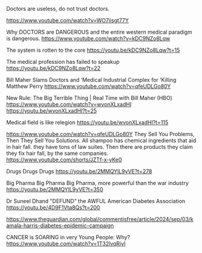 



Doctors are useless, do not trust doctors. 

https://www.youtube.com/watch?v=WO7iisgt77Y

Why DOCTORS are DANGEROUS and the entire western medical paradigm is dangerous.
https://www.youtube.com/watch?v=kDC9NZo8Lqw

The system is rotten to the core
https://youtu.be/kDC9NZo8Lqw?t=15

The medical profession has failed to speakup
https://youtu.be/kDC9NZo8Lqw?t=22 

Bill Maher Slams Doctors and ‘Medical Industrial Complex for ‘Killing Matthew Perry
https://www.youtube.com/watch?v=qfeUDLGo80Y


New Rule: The Big Terrible Thing | Real Time with Bill Maher (HBO)
https://www.youtube.com/watch?v=wvonXLxadHI
https://youtu.be/wvonXLxadHI?t=25


Medical field is like relegion
https://youtu.be/wvonXLxadHI?t=115


https://www.youtube.com/watch?v=qfeUDLGo80Y
They Sell You Problems, Then They Sell You Solutions.
All shampoo has chemical ingredients that aid in hair fall. they have tons of law suites.
Then there are products they claim they fix hair fall, by the same companies. 
https://www.youtube.com/shorts/JZTf-x-yKe0


Drugs Drugs Drugs
https://youtu.be/2MMQYlL9yVE?t=278

Big Pharma Big Pharma Big Pharma, more powerful than the war industry
https://youtu.be/2MMQYlL9yVE?t=350


Dr Suneel Dhand
"DEFUND" the AWFUL American Diabetes Association
https://youtu.be/4D9F1Vta8Qs?t=200

https://www.theguardian.com/global/commentisfree/article/2024/sep/03/kamala-harris-diabetes-epidemic-campaign

CANCER is SOARING in very Young People: Why?
https://www.youtube.com/watch?v=1T32lvqRiyI
